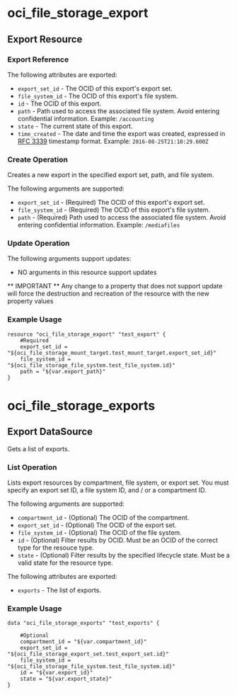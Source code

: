 # oci_file_storage_export

## Export Resource

### Export Reference

The following attributes are exported:

* `export_set_id` - The OCID of this export's export set.
* `file_system_id` - The OCID of this export's file system.
* `id` - The OCID of this export.
* `path` - Path used to access the associated file system.  Avoid entering confidential information.  Example: `/accounting` 
* `state` - The current state of this export.
* `time_created` - The date and time the export was created, expressed in [RFC 3339](https://tools.ietf.org/rfc/rfc3339) timestamp format.  Example: `2016-08-25T21:10:29.600Z` 



### Create Operation
Creates a new export in the specified export set, path, and
file system.


The following arguments are supported:

* `export_set_id` - (Required) The OCID of this export's export set.
* `file_system_id` - (Required) The OCID of this export's file system.
* `path` - (Required) Path used to access the associated file system.  Avoid entering confidential information.  Example: `/mediafiles` 


### Update Operation


The following arguments support updates:
* NO arguments in this resource support updates

** IMPORTANT **
Any change to a property that does not support update will force the destruction and recreation of the resource with the new property values

### Example Usage

```hcl
resource "oci_file_storage_export" "test_export" {
	#Required
	export_set_id = "${oci_file_storage_mount_target.test_mount_target.export_set_id}"
	file_system_id = "${oci_file_storage_file_system.test_file_system.id}"
	path = "${var.export_path}"
}
```

# oci_file_storage_exports

## Export DataSource

Gets a list of exports.

### List Operation
Lists export resources by compartment, file system, or export
set. You must specify an export set ID, a file system ID, and
/ or a compartment ID.

The following arguments are supported:

* `compartment_id` - (Optional) The OCID of the compartment.
* `export_set_id` - (Optional) The OCID of the export set.
* `file_system_id` - (Optional) The OCID of the file system.
* `id` - (Optional) Filter results by OCID. Must be an OCID of the correct type for the resouce type. 
* `state` - (Optional) Filter results by the specified lifecycle state. Must be a valid state for the resource type. 


The following attributes are exported:

* `exports` - The list of exports.

### Example Usage

```hcl
data "oci_file_storage_exports" "test_exports" {

	#Optional
	compartment_id = "${var.compartment_id}"
	export_set_id = "${oci_file_storage_export_set.test_export_set.id}"
	file_system_id = "${oci_file_storage_file_system.test_file_system.id}"
	id = "${var.export_id}"
	state = "${var.export_state}"
}
```